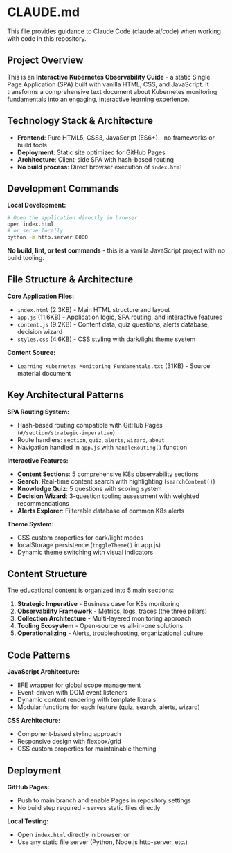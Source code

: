 # CLAUDE.md

This file provides guidance to Claude Code (claude.ai/code) when working with code in this repository.

## Project Overview

This is an **Interactive Kubernetes Observability Guide** - a static Single Page Application (SPA) built with vanilla HTML, CSS, and JavaScript. It transforms a comprehensive text document about Kubernetes monitoring fundamentals into an engaging, interactive learning experience.

## Technology Stack & Architecture

- **Frontend**: Pure HTML5, CSS3, JavaScript (ES6+) - no frameworks or build tools
- **Deployment**: Static site optimized for GitHub Pages
- **Architecture**: Client-side SPA with hash-based routing
- **No build process**: Direct browser execution of `index.html`

## Development Commands

**Local Development:**
```bash
# Open the application directly in browser
open index.html
# or serve locally
python -m http.server 8000
```

**No build, lint, or test commands** - this is a vanilla JavaScript project with no build tooling.

## File Structure & Architecture

**Core Application Files:**
- `index.html` (2.3KB) - Main HTML structure and layout
- `app.js` (11.6KB) - Application logic, SPA routing, and interactive features
- `content.js` (9.2KB) - Content data, quiz questions, alerts database, decision wizard
- `styles.css` (4.6KB) - CSS styling with dark/light theme system

**Content Source:**
- `Learning Kubernetes Monitoring Fundamentals.txt` (31KB) - Source material document

## Key Architectural Patterns

**SPA Routing System:**
- Hash-based routing compatible with GitHub Pages (`#/section/strategic-imperative`)
- Route handlers: `section`, `quiz`, `alerts`, `wizard`, `about`
- Navigation handled in `app.js` with `handleRouting()` function

**Interactive Features:**
- **Content Sections**: 5 comprehensive K8s observability sections
- **Search**: Real-time content search with highlighting (`searchContent()`)
- **Knowledge Quiz**: 5 questions with scoring system
- **Decision Wizard**: 3-question tooling assessment with weighted recommendations
- **Alerts Explorer**: Filterable database of common K8s alerts

**Theme System:**
- CSS custom properties for dark/light modes
- localStorage persistence (`toggleTheme()` in app.js)
- Dynamic theme switching with visual indicators

## Content Structure

The educational content is organized into 5 main sections:
1. **Strategic Imperative** - Business case for K8s monitoring
2. **Observability Framework** - Metrics, logs, traces (the three pillars)
3. **Collection Architecture** - Multi-layered monitoring approach
4. **Tooling Ecosystem** - Open-source vs all-in-one solutions
5. **Operationalizing** - Alerts, troubleshooting, organizational culture

## Code Patterns

**JavaScript Architecture:**
- IIFE wrapper for global scope management
- Event-driven with DOM event listeners
- Dynamic content rendering with template literals
- Modular functions for each feature (quiz, search, alerts, wizard)

**CSS Architecture:**
- Component-based styling approach
- Responsive design with flexbox/grid
- CSS custom properties for maintainable theming

## Deployment

**GitHub Pages:**
- Push to main branch and enable Pages in repository settings
- No build step required - serves static files directly

**Local Testing:**
- Open `index.html` directly in browser, or
- Use any static file server (Python, Node.js http-server, etc.)